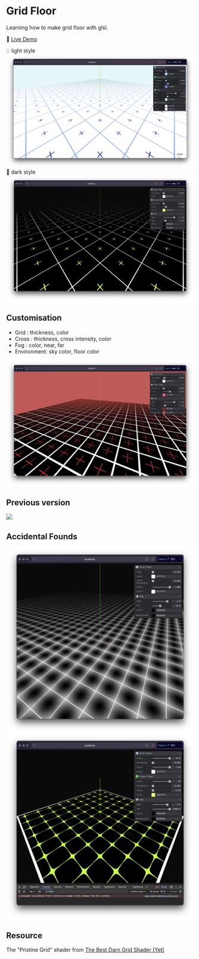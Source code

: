# Grid Floor

Learning how to make grid floor with glsl.

🚀 [Live Demo](https://grid-floor.vercel.app/)

💡 light style
<img src="./docs/light-floor.png" />
🌚 dark style
<img src="./docs/grid-floor.png" />

## Customisation

-   Grid : thickness, color
-   Cross : thickness, cross intensity, color
-   Fog : color, near, far
-   Environment: sky color, floor color

<img src="./docs/grid-floor-2.png" />

## Previous version

<img src="./docs/grid-floor.gif" />

## Accidental Founds

<img src="./docs/glowy-grid.png" />
<img src="./docs/spider-web.png" />

## Resource

The "Pristine Grid" shader from
[The Best Darn Grid Shader (Yet)](https://bgolus.medium.com/the-best-darn-grid-shader-yet-727f9278b9d8)
